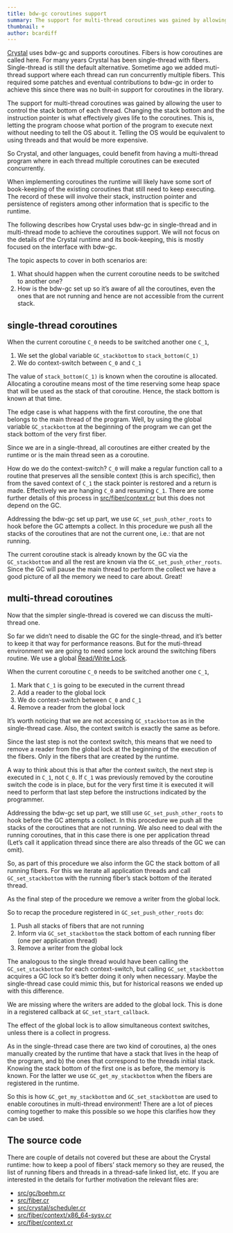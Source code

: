 ```yaml
---
title: bdw-gc coroutines support
summary: The support for multi-thread coroutines was gained by allowing the user to control the stack bottom of each thread.
thumbnail: +
author: bcardiff
---
```


[Crystal](https://crystal-lang.org) uses bdw-gc and supports coroutines. Fibers is how coroutines are called here. For many years Crystal has been single-thread with fibers. Single-thread is still the default alternative. Sometime ago we added muti-thread support where each thread can run concurrently multiple fibers. This required some patches and eventual contributions to bdw-gc in order to achieve this since there was no built-in support for coroutines in the library.

The support for multi-thread coroutines was gained by allowing the user to control the stack bottom of each thread. Changing the stack bottom and the instruction pointer is what effectively gives life to the coroutines. This is, letting the program choose what portion of the program to execute next without needing to tell the OS about it. Telling the OS would be equivalent to using threads and that would be more expensive.

So Crystal, and other languages, could benefit from having a multi-thread program where in each thread multiple coroutines can be executed concurrently.

When implementing coroutines the runtime will likely have some sort of book-keeping of the existing coroutines that still need to keep executing. The record of these will involve their stack, instruction pointer and persistence of registers among other information that is specific to the runtime.

The following describes how Crystal uses bdw-gc in single-thread and in multi-thread mode to achieve the coroutines support. We will not focus on the details of the Crystal runtime and its book-keeping, this is mostly focused on the interface with bdw-gc.

The topic aspects to cover in both scenarios are:

1. What should happen when the current coroutine needs to be switched to another one?
2. How is the bdw-gc set up so it’s aware of all the coroutines, even the ones that are not running and hence are not accessible from the current stack.

## single-thread coroutines

When the current coroutine `C_0` needs to be switched another one `C_1`,

1. We set the global variable `GC_stackbottom` to `stack_bottom(C_1)`
2. We do context-switch between `C_0` and `C_1`

The value of `stack_bottom(C_1)` is known when the coroutine is allocated. Allocating a coroutine means most of the time reserving some heap space that will be used as the stack of that coroutine. Hence, the stack bottom is known at that time.

The edge case is what happens with the first coroutine, the one that belongs to the main thread of the program. Well, by using the global variable `GC_stackbottom` at the beginning of the program we can get the stack bottom of the very first fiber.

Since we are in a single-thread, all coroutines are either created by the runtime or is the main thread seen as a coroutine.

How do we do the context-switch? `C_0` will make a regular function call to a routine that preserves all the sensible context (this is arch specific), then from the saved context of `C_1` the stack pointer is restored and a return is made. Effectively we are hanging `C_0` and resuming `C_1`. There are some further details of this process in [src/fiber/context.cr](https://github.com/crystal-lang/crystal/blob/1.3.2/src/fiber/context.cr) but this does not depend on the GC.

Addressing the bdw-gc set up part, we use `GC_set_push_other_roots` to hook before the GC attempts a collect. In this procedure we push all the stacks of the coroutines that are not the current one, i.e.: that are not running.

The current coroutine stack is already known by the GC via the `GC_stackbottom` and all the rest are known via the `GC_set_push_other_roots`. Since the GC will pause the main thread to perform the collect we have a good picture of all the memory we need to care about. Great!

## multi-thread coroutines

Now that the simpler single-thread is covered we can discuss the multi-thread one.

So far we didn’t need to disable the GC for the single-thread, and it’s better to keep it that way for performance reasons. But for the muti-thread environment we are going to need some lock around the switching fibers routine. We use a global [Read/Write Lock](https://en.wikipedia.org/wiki/Readers%E2%80%93writer_lock).

When the current coroutine `C_0` needs to be switched another one `C_1`,

1. Mark that `C_1` is going to be executed in the current thread
2. Add a reader to the global lock
3. We do context-switch between `C_0` and `C_1`
4. Remove a reader from the global lock

It’s worth noticing that we are not accessing `GC_stackbottom` as in the single-thread case. Also, the context switch is exactly the same as before.

Since the last step is not the context switch, this means that we need to remove a reader from the global lock at the beginning of the execution of the fibers. Only in the fibers that are created by the runtime.

A way to think about this is that after the context switch, the next step is executed in `C_1`, not `C_0`. If `C_1` was previously removed by the coroutine switch the code is in place, but for the very first time it is executed it will need to perform that last step before the instructions indicated by the programmer.

Addressing the bdw-gc set up part, we still use `GC_set_push_other_roots` to hook before the GC attempts a collect. In this procedure we push all the stacks of the coroutines that are not running. We also need to deal with the running coroutines, that in this case there is one per application thread (Let’s call it application thread since there are also threads of the GC we can omit).

So, as part of this procedure we also inform the GC the stack bottom of all running fibers. For this we iterate all application threads and call `GC_set_stackbottom` with the running fiber’s stack bottom of the iterated thread.

As the final step of the procedure we remove a writer from the global lock.

So to recap the procedure registered in `GC_set_push_other_roots` do:

1. Push all stacks of fibers that are not running
2. Inform via `GC_set_stackbottom` the stack bottom of each running fiber (one per application thread)
3. Remove a writer from the global lock

The analogous to the single thread would have been calling the `GC_set_stackbottom` for each context-switch, but calling `GC_set_stackbottom` acquires a GC lock so it’s better doing it only when necessary. Maybe the single-thread case could mimic this, but for historical reasons we ended up with this difference.

We are missing where the writers are added to the global lock. This is done in a registered callback at `GC_set_start_callback`.

The effect of the global lock is to allow simultaneous context switches, unless there is a collect in progress.

As in the single-thread case there are two kind of coroutines, a) the ones manually created by the runtime that have a stack that lives in the heap of the program, and b) the ones that correspond to the threads initial stack. Knowing the stack bottom of the first one is as before, the memory is known. For the latter we use `GC_get_my_stackbottom` when the fibers are registered in the runtime.

So this is how `GC_get_my_stackbottom` and `GC_set_stackbottom` are used to enable coroutines in multi-thread environment! There are a lot of pieces coming together to make this possible so we hope this clarifies how they can be used.

## The source code

There are couple of details not covered but these are about the Crystal runtime: how to keep a pool of fibers’ stack memory so they are reused, the list of running fibers and threads in a thread-safe linked list, etc. If you are interested in the details for further motivation the relevant files are:

- [src/gc/boehm.cr](https://github.com/crystal-lang/crystal/blob/1.3.2/src/gc/boehm.cr)
- [src/fiber.cr](https://github.com/crystal-lang/crystal/blob/1.3.2/src/fiber.cr)
- [src/crystal/scheduler.cr](https://github.com/crystal-lang/crystal/blob/1.3.2/src/crystal/scheduler.cr)
- [src/fiber/context/x86_64-sysv.cr](https://github.com/crystal-lang/crystal/blob/1.3.2/src/fiber/context/x86_64-sysv.cr)
- [src/fiber/context.cr](https://github.com/crystal-lang/crystal/blob/1.3.2/src/fiber/context.cr)
